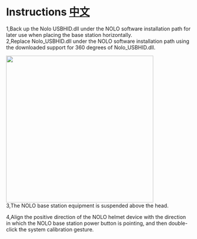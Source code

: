 # Instructions   [中文](https://github.com/NOLOVR/NOLO-Others/blob/master/Nolo%20supports%20the%20360%20degree%20dll%20plugin/README_CN.md)  
1,Back up the Nolo USBHID.dll under the NOLO software installation path for later use when placing the base station horizontally.  
2,Replace Nolo_USBHID.dll under the NOLO software installation path using the downloaded support for 360 degrees of Nolo_USBHID.dll.  
<div><img width=400 heigh=200 src="https://github.com/NOLOVR/NOLO-Others/blob/master/Windows-SDK-Others/picture/13.jpg"/></div>
3,The NOLO base station equipment is suspended above the head.  
<!--<div><img width=400 heigh=200 src="https://github.com/NOLOVR/NOLO-Others/blob/master/Windows-SDK-Others/picture/2.jpg"/></div>-->

4,Align the positive direction of the NOLO helmet device with the direction in which the NOLO base station power button is pointing, and then double-click the system calibration gesture.  
<!--<div><img width=400 heigh=200 src="https://github.com/NOLOVR/NOLO-Others/blob/master/Windows-SDK-Others/picture/2.jpg"/></div>-->

#
